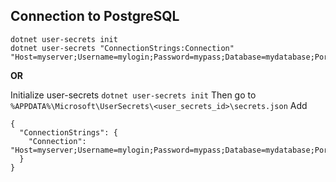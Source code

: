 ## Connection to PostgreSQL

    dotnet user-secrets init
    dotnet user-secrets "ConnectionStrings:Connection" "Host=myserver;Username=mylogin;Password=mypass;Database=mydatabase;Port=5432"
**OR**

Initialize user-secrets
 `dotnet user-secrets init`
Then go to
 `%APPDATA%\Microsoft\UserSecrets\<user_secrets_id>\secrets.json`
 Add 
 
    {
      "ConnectionStrings": {
    	"Connection": "Host=myserver;Username=mylogin;Password=mypass;Database=mydatabase;Port=5432"
      }
    }
